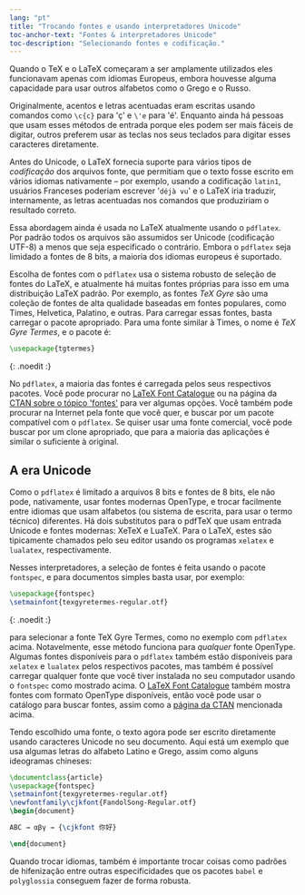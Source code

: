 ```yaml
---
lang: "pt"
title: "Trocando fontes e usando interpretadores Unicode"
toc-anchor-text: "Fontes & interpretadores Unicode"
toc-description: "Selecionando fontes e codificação."
---
```


Quando o TeX e o LaTeX começaram a ser amplamente utilizados eles funcionavam
apenas com idiomas Europeus, embora houvesse alguma capacidade para usar outros
alfabetos como o Grego e o Russo.

Originalmente, acentos e letras acentuadas eram escritas usando comandos como
`\c{c}` para 'ç' e `\'e` para 'é'.  Enquanto ainda há pessoas que usam esses
métodos de entrada porque eles podem ser mais fáceis de digitar, outros preferem
usar as teclas nos seus teclados para digitar esses caracteres diretamente.

Antes do Unicode, o LaTeX fornecia suporte para vários tipos de _codificação_
dos arquivos fonte, que permitiam que o texto fosse escrito em vários idiomas
nativamente &ndash; por exemplo, usando a codificação `latin1`, usuários
Franceses poderiam escrever '`déjà vu`' e o LaTeX iria traduzir, internamente,
as letras acentuadas nos comandos que produziriam o resultado correto.

Essa abordagem ainda é usada no LaTeX atualmente usando o `pdflatex`.  Por
padrão todos os arquivos são assumidos ser Unicode (codificação UTF-8) a menos
que seja especificado o contrário.  Embora o `pdflatex` seja limidado a fontes
de 8 bits, a maioria dos idiomas europeus é suportado.

Escolha de fontes com o `pdflatex` usa o sistema robusto de seleção de fontes do
LaTeX, e atualmente há muitas fontes próprias para isso em uma distribuição
LaTeX padrão.  Por exemplo, as fontes _TeX Gyre_ são uma coleção de fontes de
alta qualidade baseadas em fontes populares, como Times, Helvetica, Palatino, e
outras.  Para carregar essas fontes, basta carregar o pacote apropriado.  Para
uma fonte similar à Times, o nome é _TeX Gyre Termes_, e o pacote é:

```latex
\usepackage{tgtermes}
```
{: .noedit :}

No `pdflatex`, a maioria das fontes é carregada pelos seus respectivos pacotes.
Você pode procurar no [LaTeX Font Catalogue](https://www.tug.org/FontCatalogue/)
ou na página da [CTAN sobre o tópico 'fontes'](https://www.ctan.org/topic/font)
para ver algumas opções.  Você também pode procurar na Internet pela fonte que
você quer, e buscar por um pacote compatível com o `pdflatex`.  Se quiser usar
uma fonte comercial, você pode buscar por um clone apropriado, que para a
maioria das aplicações é similar o suficiente à original.

## A era Unicode

Como o `pdflatex` é limitado a arquivos 8 bits e fontes de 8 bits, ele não pode,
nativamente, usar fontes modernas OpenType, e trocar facilmente entre idiomas
que usam alfabetos (ou sistema de escrita, para usar o termo técnico)
diferentes.  Há dois substitutos para o pdfTeX que usam entrada Unicode e fontes
modernas: XeTeX e LuaTeX.  Para o LaTeX, estes são tipicamente chamados pelo
seu editor usando os programas `xelatex` e `lualatex`, respectivamente.

Nesses interpretadores, a seleção de fontes é feita usando o pacote `fontspec`,
e para documentos simples basta usar, por exemplo:

```latex
\usepackage{fontspec}
\setmainfont{texgyretermes-regular.otf}
```
{: .noedit :}

para selecionar a fonte TeX Gyre Termes, como no exemplo com `pdflatex` acima.
Notavelmente, esse método funciona para _qualquer_ fonte OpenType.  Algumas
fontes disponíveis para o `pdflatex` também estão disponíveis para `xelatex` e
`lualatex` pelos respectivos pacotes, mas também é possível carregar qualquer
fonte que você tiver instalada no seu computador usando o `fontspec` como
mostrado acima. O [LaTeX Font Catalogue](https://www.tug.org/FontCatalogue/)
também mostra fontes com formato OpenType disponíveis, então você pode usar o
catálogo para buscar fontes, assim como a
[página da CTAN](https://www.ctan.org/topic/font) mencionada acima.

Tendo escolhido uma fonte, o texto agora pode ser escrito diretamente usando
caracteres Unicode no seu documento.  Aqui está um exemplo que usa algumas
letras do alfabeto Latino e Grego, assim como alguns ideogramas chineses:

```latex
\documentclass{article}
\usepackage{fontspec}
\setmainfont{texgyretermes-regular.otf}
\newfontfamily\cjkfont{FandolSong-Regular.otf}
\begin{document}

ABC → αβγ → {\cjkfont 你好}

\end{document}
```

Quando trocar idiomas, também é importante trocar coisas como padrões de
hifenização entre outras especificidades que os pacotes `babel` e `polyglossia`
conseguem fazer de forma robusta.
